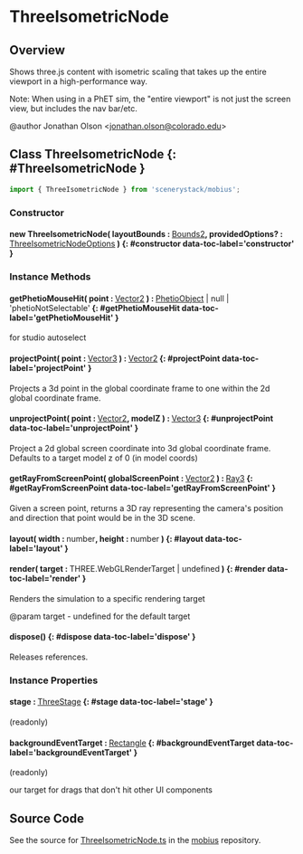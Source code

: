# ThreeIsometricNode

## Overview

Shows three.js content with isometric scaling that takes up the entire viewport in a high-performance way.

Note: When using in a PhET sim, the "entire viewport" is not just the screen view, but includes the nav bar/etc.

@author Jonathan Olson &lt;jonathan.olson@colorado.edu&gt;

## Class ThreeIsometricNode {: #ThreeIsometricNode }


```js
import { ThreeIsometricNode } from 'scenerystack/mobius';
```
### Constructor

#### new ThreeIsometricNode( layoutBounds : <span style="font-weight: 400;">[Bounds2](../dot/Bounds2.md)</span>, providedOptions? : <span style="font-weight: 400;">[ThreeIsometricNodeOptions](../mobius/ThreeIsometricNode.md#ThreeIsometricNodeOptions)</span> ) {: #constructor data-toc-label='constructor' }

### Instance Methods

#### getPhetioMouseHit( point : <span style="font-weight: 400;">[Vector2](../dot/Vector2.md)</span> ) : <span style="font-weight: 400;">[PhetioObject](../tandem/PhetioObject.md) | <span style="color: hsla(calc(var(--md-hue) + 180deg),80%,40%,1);">null</span> | 'phetioNotSelectable'</span> {: #getPhetioMouseHit data-toc-label='getPhetioMouseHit' }

for studio autoselect

#### projectPoint( point : <span style="font-weight: 400;">[Vector3](../dot/Vector3.md)</span> ) : <span style="font-weight: 400;">[Vector2](../dot/Vector2.md)</span> {: #projectPoint data-toc-label='projectPoint' }

Projects a 3d point in the global coordinate frame to one within the 2d global coordinate frame.

#### unprojectPoint( point : <span style="font-weight: 400;">[Vector2](../dot/Vector2.md)</span>, modelZ ) : <span style="font-weight: 400;">[Vector3](../dot/Vector3.md)</span> {: #unprojectPoint data-toc-label='unprojectPoint' }

Project a 2d global screen coordinate into 3d global coordinate frame. Defaults to a target model z of 0 (in
model coords)

#### getRayFromScreenPoint( globalScreenPoint : <span style="font-weight: 400;">[Vector2](../dot/Vector2.md)</span> ) : <span style="font-weight: 400;">[Ray3](../dot/Ray3.md)</span> {: #getRayFromScreenPoint data-toc-label='getRayFromScreenPoint' }

Given a screen point, returns a 3D ray representing the camera's position and direction that point would be in the
3D scene.

#### layout( width : <span style="font-weight: 400;"><span style="color: hsla(calc(var(--md-hue) + 180deg),80%,40%,1);">number</span></span>, height : <span style="font-weight: 400;"><span style="color: hsla(calc(var(--md-hue) + 180deg),80%,40%,1);">number</span></span> ) {: #layout data-toc-label='layout' }

#### render( target : <span style="font-weight: 400;">THREE.WebGLRenderTarget | <span style="color: hsla(calc(var(--md-hue) + 180deg),80%,40%,1);">undefined</span></span> ) {: #render data-toc-label='render' }

Renders the simulation to a specific rendering target

@param target - undefined for the default target

#### dispose() {: #dispose data-toc-label='dispose' }

Releases references.

### Instance Properties

#### stage : <span style="font-weight: 400;">[ThreeStage](../mobius/ThreeStage.md)</span> {: #stage data-toc-label='stage' }

(readonly)

#### backgroundEventTarget : <span style="font-weight: 400;">[Rectangle](../scenery/Rectangle.md)</span> {: #backgroundEventTarget data-toc-label='backgroundEventTarget' }

(readonly)

our target for drags that don't hit other UI components



## Source Code

See the source for [ThreeIsometricNode.ts](https://github.com/phetsims/mobius/blob/main/js/ThreeIsometricNode.ts) in the [mobius](https://github.com/phetsims/mobius) repository.
